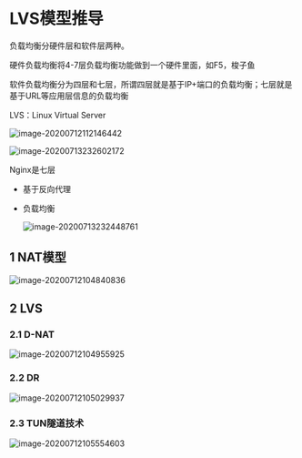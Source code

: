 # LVS模型推导

负载均衡分硬件层和软件层两种。

硬件负载均衡将4-7层负载均衡功能做到一个硬件里面，如F5，梭子鱼

软件负载均衡分为四层和七层，所谓四层就是基于IP+端口的负载均衡；七层就是基于URL等应用层信息的负载均衡

LVS：Linux Virtual Server

![image-20200712112146442](https://yeyangshu-picgo.oss-cn-shanghai.aliyuncs.com/img/20200712112146.png)

![image-20200713232602172](https://yeyangshu-picgo.oss-cn-shanghai.aliyuncs.com/img/image-20200713232602172.png)


Nginx是七层

- 基于反向代理

- 负载均衡

  ![image-20200713232448761](https://yeyangshu-picgo.oss-cn-shanghai.aliyuncs.com/img/image-20200713232448761.png)

## 1 NAT模型

![image-20200712104840836](https://yeyangshu-picgo.oss-cn-shanghai.aliyuncs.com/img/20200712104841.png)

## 2 LVS

### 2.1 D-NAT

![image-20200712104955925](https://yeyangshu-picgo.oss-cn-shanghai.aliyuncs.com/img/20200712104955.png)

### 2.2 DR

![image-20200712105029937](https://yeyangshu-picgo.oss-cn-shanghai.aliyuncs.com/img/20200712105030.png)

### 2.3 TUN隧道技术

![image-20200712105554603](https://yeyangshu-picgo.oss-cn-shanghai.aliyuncs.com/img/20200712105554.png)



